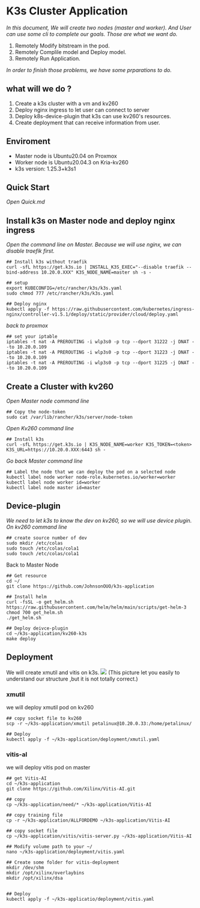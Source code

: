  # K3s Cluster Application
*In this document, We will create two nodes (master and worker).
And User can use some cli to complete our goals. 
Those are what we want do.*
1. Remotely Modify bitstream in the pod.
2. Remotely Complile model and Deploy model.
3. Remotely Run Application.

*In order to finish those problems, we have some prparations to do.*
## what will we do ?
1. Create a k3s cluster with a vm and kv260
2. Deploy nginx ingress to let user can connect to server
3. Deploy k8s-device-plugin that k3s can use kv260's resources.
4. Create deployment that can receive information from user.

## Enviroment
* Master node is Ubuntu20.04 on Proxmox
* Worker node is Ubuntu20.04.3 on Kria-kv260
* k3s version: 1.25.3+k3s1

## Quick Start
*Open Quick.md*

## Install k3s on Master node and deploy nginx ingress
*Open the command line on Master.
Because we will use nginx, we can disable traefik first.*
```
## Install k3s without traefik
curl -sfL https://get.k3s.io | INSTALL_K3S_EXEC="--disable traefik --bind-address 10.20.0.XXX" K3S_NODE_NAME=master sh -s -

## setup
export KUBECONFIG=/etc/rancher/k3s/k3s.yaml
sudo chmod 777 /etc/rancher/k3s/k3s.yaml

## Deploy nginx
kubectl apply -f https://raw.githubusercontent.com/kubernetes/ingress-nginx/controller-v1.5.1/deploy/static/provider/cloud/deploy.yaml
```
*back to proxmox*
```
## set your iptable
iptables -t nat -A PREROUTING -i wlp3s0 -p tcp --dport 31222 -j DNAT --to 10.20.0.109
iptables -t nat -A PREROUTING -i wlp3s0 -p tcp --dport 31223 -j DNAT --to 10.20.0.109
iptables -t nat -A PREROUTING -i wlp3s0 -p tcp --dport 31225 -j DNAT --to 10.20.0.109
```
## Create a Cluster with kv260
*Open Master node command line*
```
## Copy the node-token
sudo cat /var/lib/rancher/k3s/server/node-token
```
*Open Kv260 command line*
```
## Install k3s
curl -sfL https://get.k3s.io | K3S_NODE_NAME=worker K3S_TOKEN=<token> K3S_URL=https://10.20.0.XXX:6443 sh - 
```
*Go back Master command line*

```
## Label the node that we can deploy the pod on a selected node
kubectl label node worker node-role.kubernetes.io/worker=worker
kubectl label node worker id=worker
kubectl label node master id=master
```
## Device-plugin
*We need to let k3s to know the dev on kv260, so we will use device plugin.
On kv260 command line*
```
## create source number of dev
sudo mkdir /etc/colas
sudo touch /etc/colas/cola1
sudo touch /etc/colas/cola1
```
Back to Master Node
```
## Get resource
cd ~/
git clone https://github.com/JohnsonOUO/k3s-application

## Install helm
curl -fsSL -o get_helm.sh https://raw.githubusercontent.com/helm/helm/main/scripts/get-helm-3
chmod 700 get_helm.sh
./get_helm.sh

## Deploy deivce-plugin
cd ~/k3s-application/kv260-k3s
make deploy
```

## Deployment

We will create xmutil and vitis on k3s.
![](https://i.imgur.com/u0QJE6f.jpg)
(This picture let you easily to understand our structure ,but it is not totally correct.)
### xmutil
we will deploy xmutil pod on kv260
```
## copy socket file to kv260
scp -r ~/k3s-application/xmutil petalinux@10.20.0.33:/home/petalinux/

## Deploy
kubectl apply -f ~/k3s-application/deployment/xmutil.yaml
```

### vitis-al
we will deploy vitis pod on master
```
## get Vitis-AI
cd ~/k3s-application
git clone https://github.com/Xilinx/Vitis-AI.git

## copy 
cp ~/k3s-application/need/* ~/k3s-application/Vitis-AI

## copy training file
cp -r ~/k3s-application/ALLFORDEMO ~/k3s-application/Vitis-AI

## copy socket file
cp ~/k3s-application/vitis/vitis-server.py ~/k3s-application/Vitis-AI

## Modify volume path to your ~/
nano ~/k3s-application/deployment/vitis.yaml

## Create some folder for vitis-deployment
mkdir /dev/shm
mkdir /opt/xilinx/overlaybins
mkdir /opt/xilinx/dsa


## Deploy
kubectl apply -f ~/k3s-applicatio/deployment/vitis.yaml
```
